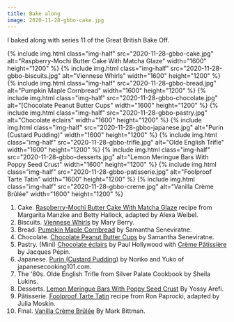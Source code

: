 ```yaml
---
title: Bake along
image: 2020-11-28-gbbo-cake.jpg
---
```


I baked along with series 11 of the Great British Bake Off.

<div class="photos">
{% include img.html class="img-half" src="2020-11-28-gbbo-cake.jpg" alt="Raspberry-Mochi Butter Cake With Matcha Glaze" width="1600" height="1200" %}
{% include img.html class="img-half" src="2020-11-28-gbbo-biscuits.jpg" alt="Viennese Whirls" width="1600" height="1200" %}
{% include img.html class="img-half" src="2020-11-28-gbbo-bread.jpg" alt="Pumpkin Maple Cornbread" width="1600" height="1200" %}
{% include img.html class="img-half" src="2020-11-28-gbbo-chocolate.jpg" alt="[Chocolate Peanut Butter Cups" width="1600" height="1200" %}
{% include img.html  class="img-half" src="2020-11-28-gbbo-pastry.jpg" alt="Chocolate éclairs" width="1600" height="1200" %}
{% include img.html  class="img-half" src="2020-11-28-gbbo-japanese.jpg" alt="Purin (Custard Pudding)" width="1600" height="1200" %}
{% include img.html  class="img-half" src="2020-11-28-gbbo-trifle.jpg" alt="Olde English Trifle" width="1600" height="1200" %}
{% include img.html  class="img-half" src="2020-11-28-gbbo-desserts.jpg" alt="Lemon Meringue Bars With Poppy Seed Crust" width="1600" height="1200" %}
{% include img.html  class="img-half" src="2020-11-28-gbbo-patisserie.jpg" alt="Foolproof Tarte Tatin" width="1600" height="1200" %}
{% include img.html  class="img-half" src="2020-11-28-gbbo-creme.jpg" alt="Vanilla Crème Brûlée" width="1600" height="1200" %}
</div>

1. Cake. [Raspberry-Mochi Butter Cake With Matcha Glaze](https://cooking.nytimes.com/recipes/1020337-raspberry-mochi-butter-cake-with-matcha-glaze) recipe from Margarita Manzke and Betty Hallock, adapted by Alexa Weibel.
2. Biscuits. [Viennese Whirls](https://www.pbs.org/food/recipes/mary-berrys-viennese-whirls/) by Mary Berry.
3. Bread. [Pumpkin Maple Cornbread](https://cooking.nytimes.com/recipes/1020591-pumpkin-maple-cornbread) by Samantha Seneviratne.
4. Chocolate. [Chocolate Peanut Butter Cups](https://cooking.nytimes.com/recipes/1018460-chocolate-peanut-butter-cups) by Samantha Seneviratne.
5. Pastry. (Mini) [Chocolate éclairs](https://www.bbc.co.uk/food/recipes/pauls_chocolate_clairs_59944) by Paul Hollywood with [Crème Pâtissière](https://www.foodandwine.com/recipes/creme-patissiere) by Jacques Pépin.
6. Japanese. [Purin (Custard Pudding)](https://www.japanesecooking101.com/purin-custard-pudding-recipe/) by Noriko and Yuko of japanesecooking101.com.
7. The '80s. Olde English Trifle from Silver Palate Cookbook by Sheila Lukins.
8. Desserts. [Lemon Meringue Bars With Poppy Seed Crust](https://cooking.nytimes.com/recipes/1019277-lemon-meringue-bars-with-poppy-seed-crust) By Yossy Arefi.
9. Pâtisserie. [Foolproof Tarte Tatin](https://cooking.nytimes.com/recipes/1016883-foolproof-tarte-tatin) recipe from Ron Paprocki, adapted by Julia Moskin.
10. Final. [Vanilla Crème Brûlée](https://cooking.nytimes.com/recipes/9039-vanilla-creme-brulee) By Mark Bittman.
